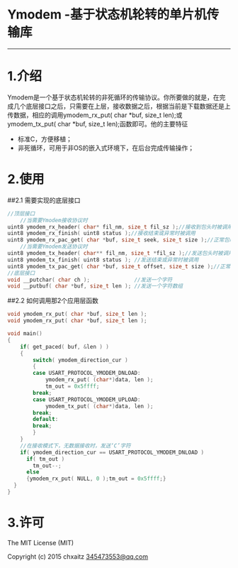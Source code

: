 # Ymodem -基于状态机轮转的单片机传输库

------
# 1.介绍
Ymodem是一个基于状态机轮转的非死循环的传输协议。你所要做的就是，在完成几个底层接口之后，只需要在上层，接收数据之后，根据当前是下载数据还是上传数据，相应的调用ymodem_rx_put( char *buf, size_t len);或ymodem_tx_put( char *buf, size_t len);函数即可。他的主要特征

- 标准C，方便移植；
- 非死循环，可用于非OS的嵌入式环境下，在后台完成传输操作；

# 2.使用
##2.1 需要实现的底层接口
```C
//顶层接口
    //当需要Ymodem接收协议时
uint8 ymodem_rx_header( char* fil_nm, size_t fil_sz );//接收到包头时被调用
uint8 ymodem_rx_finish( uint8 status );//接收结束或异常时被调用
uint8 ymodem_rx_pac_get( char *buf, size_t seek, size_t size );//正常包时被调用
    //当需要Ymodem发送协议时
uint8 ymodem_tx_header( char** fil_nm, size_t *fil_sz );//发送包头时被调用
uint8 ymodem_tx_finish( uint8 status ); //发送结束或异常时被调用
uint8 ymodem_tx_pac_get( char *buf, size_t offset, size_t size );//正常包时被调用
//底层接口
void __putchar( char ch );              //发送一个字符
void __putbuf( char *buf, size_t len ); //发送一个字符数组
```
##2.2 如何调用那2个应用层函数
```C
void ymodem_rx_put( char *buf, size_t len );
void ymodem_rx_put( char *buf, size_t len );

void main()
{
    if( get_paced( buf, &len ) )
    {
        switch( ymodem_direction_cur )
        {
        case USART_PROTOCOL_YMODEM_DNLOAD:
            ymodem_rx_put( (char*)data, len );
            tm_out = 0x5ffff;
        break;
        case USART_PROTOCOL_YMODEM_UPLOAD:
            ymodem_tx_put( (char*)data, len );
        break;
        default:
        break;
        }
    }
    //在接收模式下，无数据接收时，发送‘C’字符
    if( ymodem_direction_cur == USART_PROTOCOL_YMODEM_DNLOAD )
      if( tm_out )
        tm_out--;
      else
      {ymodem_rx_put( NULL, 0 );tm_out = 0x5ffff;}
  }
}
```

# 3.许可
The MIT License (MIT)

Copyright (c) 2015 chxaitz 345473553@qq.com
